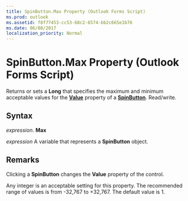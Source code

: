 ```yaml
---
title: SpinButton.Max Property (Outlook Forms Script)
ms.prod: outlook
ms.assetid: f8f77453-cc53-68c2-6574-bb2c665e1b76
ms.date: 06/08/2017
localization_priority: Normal
---
```



# SpinButton.Max Property (Outlook Forms Script)

Returns or sets a  **Long** that specifies the maximum and minimum acceptable values for the **[Value](Outlook.spinbutton.value.md)** property of a **[SpinButton](Outlook.spinbutton.md)**. Read/write.


## Syntax

_expression_. **Max**

_expression_ A variable that represents a  **SpinButton** object.


## Remarks

Clicking a  **SpinButton** changes the **Value** property of the control.

Any integer is an acceptable setting for this property. The recommended range of values is from -32,767 to +32,767. The default value is 1.


